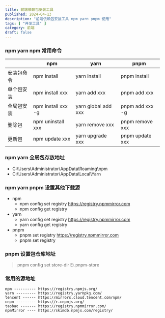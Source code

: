 ```yaml
---
title: 前端依赖包安装工具
published: 2024-04-13
description: "前端依赖包安装工具 npm yarn pnpm 使用"
tags: [ "开发工具" ]
category: 前端
draft: false
---
```


### npm yarn npm 常用命令

|       | npm                | yarn                | pnpm            |
|-------|--------------------|---------------------|-----------------|     
| 安装包命令 | npm install        | yarn install        | pnpm install    | 
| 单个包安装 | npm install xxx    | yarn add xxx        | pnpm add xxx    |
| 全局包安装 | npm install xxx -g | yarn global add xxx | pnpm add xxx -g |
| 删除包   | npm uninstall xxx  | yarn remove xxx     | pnpm remove xxx |
| 更新包   | npm update xxx     | yarn upgrade xxx    | pnpm update xxx |

### npm yarn 全局包存放地址

- C:\Users\Administrator\AppData\Roaming\npm
- C:\Users\Administrator\AppData\Local\Yarn

### npm yarn pnpm 设置其他下载源

- npm
    - npm config set registry https://registry.npmmirror.com
    - npm config get registry
- yarn
    - yarn config set registry https://registry.npmmirror.com
    - yarn config get registry
- pnpm
    - pnpm set registry https://registry.npmmirror.com
    - pnpm set registry

### pnpm 设置包仓库地址

> pnpm config set store-dir E:\.pnpm-store

### 常用的源地址

```
npm ---------- https://registry.npmjs.org/
yarn --------- https://registry.yarnpkg.com/
tencent ------ https://mirrors.cloud.tencent.com/npm/
cnpm --------- https://r.cnpmjs.org/
taobao ------- https://registry.npmmirror.com/
npmMirror ---- https://skimdb.npmjs.com/registry/
```